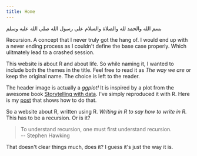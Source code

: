 ```yaml
---
title: Home
---
```



<p class = "arabic">بسم الله والحمد لله والصلاة والسلام علي رسول الله صلي الله عليه وسلم</p>


<p class = "first"> Recursion. A concept that I never truly got the hang of.
I would end up with a never ending process as I couldn't define the base case
properly. Which ulitmately lead to a crashed session.
</p>

This website is about R and about life. So while naming it, I
wanted to include both the themes in the title. Feel free to read it as 
*The way we are* or keep the original name. The choice is left to the reader.  


The header image is actually a *ggplot!* It is inspired by a plot from the
awesome book <a href = "http://www.storytellingwithdata.com/" class = "a-body" target = "_blank">Storytelling with data</a>.
I've simply reproduced it with R. Here is my <a href = "/blog/2020/07/12/behind-the-scenes-a-ggplot/" class = "a-body">post</a> that shows how to do that.

So a website about R, written using R. *Writing in R to say how to write in R.*  
This has to be a recursion. Or is it?  

> To understand recursion, one must first understand recursion.  
-- Stephen Hawking  

That doesn't clear things much, does it? I guess it's just the way it is.











